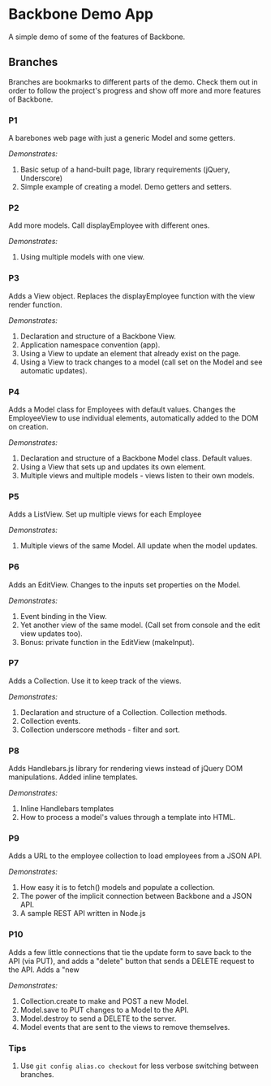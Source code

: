 # Backbone Demo App #

A simple demo of some of the features of Backbone.

## Branches ##

Branches are bookmarks to different parts of the demo. Check them out in order to follow the project's progress and show off more and more features of Backbone.

### P1 ###
A barebones web page with just a generic Model and some getters. 

*Demonstrates:*
   1. Basic setup of a hand-built page, library requirements (jQuery, Underscore) 
   2. Simple example of creating a model. Demo getters and setters.

### P2 ###
Add more models. Call displayEmployee with different ones. 

*Demonstrates:*
   1. Using multiple models with one view.

### P3 ###
Adds a View object. Replaces the displayEmployee function with the view render function. 

*Demonstrates:*
   1. Declaration and structure of a Backbone View.
   2. Application namespace convention (app).
   3. Using a View to update an element that already exist on the page.
   4. Using a View to track changes to a model (call set on the Model and see automatic updates).

### P4 ###
Adds a Model class for Employees with default values. Changes the EmployeeView to use individual elements, automatically added to the DOM on creation.

*Demonstrates:*
   1. Declaration and structure of a Backbone Model class. Default values.
   2. Using a View that sets up and updates its own element.
   3. Multiple views and multiple models - views listen to their own models.

### P5 ###
Adds a ListView. Set up multiple views for each Employee

*Demonstrates:*
   1. Multiple views of the same Model. All update when the model updates.

### P6 ###
Adds an EditView. Changes to the inputs set properties on the Model.

*Demonstrates:*
   1. Event binding in the View. 
   2. Yet another view of the same model. (Call set from console and the edit view updates too).
   3. Bonus: private function in the EditView (makeInput).

### P7 ###
Adds a Collection. Use it to keep track of the views.  

*Demonstrates:*
   1. Declaration and structure of a Collection. Collection methods.
   2. Collection events.
   3. Collection underscore methods - filter and sort. 

### P8 ###
Adds Handlebars.js library for rendering views instead of jQuery DOM manipulations. Added inline templates. 

*Demonstrates:*
   1. Inline Handlebars templates
   2. How to process a model's values through a template into HTML.

### P9 ###
Adds a URL to the employee collection to load employees from a JSON API.

*Demonstrates:*
   1. How easy it is to fetch() models and populate a collection.
   2. The power of the implicit connection between Backbone and a JSON API.
   3. A sample REST API written in Node.js

### P10 ###
Adds a few little connections that tie the update form to save back to the API (via PUT), and adds a "delete" button that sends a DELETE request to the API. Adds a "new 

*Demonstrates:*
   1. Collection.create to make and POST a new Model.
   2. Model.save to PUT changes to a Model to the API.
   3. Model.destroy to send a DELETE to the server.
   4. Model events that are sent to the views to remove themselves.

### Tips ###

   1. Use `git config alias.co checkout` for less verbose switching between branches.
